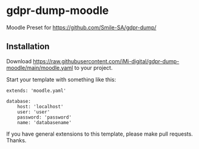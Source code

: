 # gdpr-dump-moodle
Moodle Preset for https://github.com/Smile-SA/gdpr-dump/

## Installation

Download https://raw.githubusercontent.com/iMi-digital/gdpr-dump-moodle/main/moodle.yaml to your project.

Start your template with something like this:

    extends: 'moodle.yaml'

    database:
        host: 'localhost'
        user: 'user'
        password: 'password'
        name: 'databasename'
        
If you have general extensions to this template, please make pull requests. Thanks.
